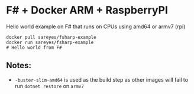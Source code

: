 # F# + Docker ARM + RaspberryPI

Hello world example on F# that runs on CPUs using amd64 or armv7 (rpi)

```shell
docker pull sareyes/fsharp-example
docker run sareyes/fsharp-example
# Hello world from F#
```

## Notes:
- `-buster-slim-amd64` is used as the build step as other images will fail to run `dotnet restore` on `armv7`